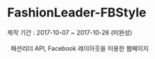  # FashionLeader-FBStyle
 제작 기간 : 2017-10-07 ~ 2017-10-26 (미완성)<br><br>
  
패션리더 API, Facebook 레이아웃을 이용한 웹페이지
  
